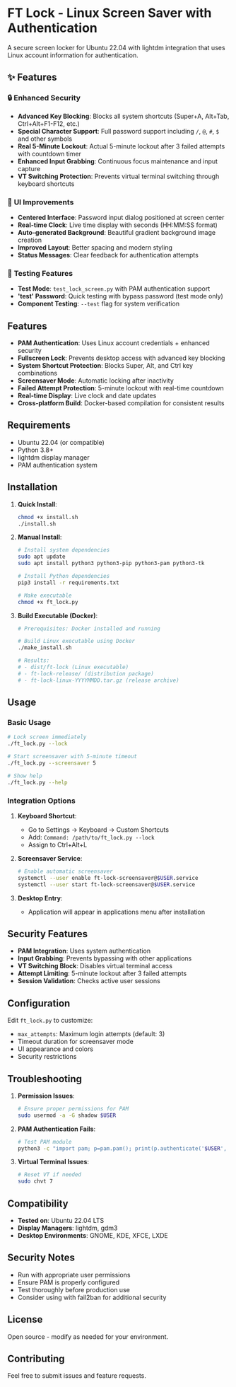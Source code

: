 # FT Lock - Linux Screen Saver with Authentication

A secure screen locker for Ubuntu 22.04 with lightdm integration that uses Linux account information for authentication.

## ✨ Features

### 🔒 **Enhanced Security**
- **Advanced Key Blocking**: Blocks all system shortcuts (Super+A, Alt+Tab, Ctrl+Alt+F1-F12, etc.)
- **Special Character Support**: Full password support including `/`, `@`, `#`, `$` and other symbols
- **Real 5-Minute Lockout**: Actual 5-minute lockout after 3 failed attempts with countdown timer
- **Enhanced Input Grabbing**: Continuous focus maintenance and input capture
- **VT Switching Protection**: Prevents virtual terminal switching through keyboard shortcuts

### 🎨 **UI Improvements**
- **Centered Interface**: Password input dialog positioned at screen center
- **Real-time Clock**: Live time display with seconds (HH:MM:SS format)
- **Auto-generated Background**: Beautiful gradient background image creation
- **Improved Layout**: Better spacing and modern styling
- **Status Messages**: Clear feedback for authentication attempts

### 🧪 **Testing Features**
- **Test Mode**: `test_lock_screen.py` with PAM authentication support
- **'test' Password**: Quick testing with bypass password (test mode only)
- **Component Testing**: `--test` flag for system verification

## Features

- **PAM Authentication**: Uses Linux account credentials + enhanced security
- **Fullscreen Lock**: Prevents desktop access with advanced key blocking
- **System Shortcut Protection**: Blocks Super, Alt, and Ctrl key combinations
- **Screensaver Mode**: Automatic locking after inactivity
- **Failed Attempt Protection**: 5-minute lockout with real-time countdown
- **Real-time Display**: Live clock and date updates
- **Cross-platform Build**: Docker-based compilation for consistent results

## Requirements

- Ubuntu 22.04 (or compatible)
- Python 3.8+
- lightdm display manager
- PAM authentication system

## Installation

1. **Quick Install**:
   ```bash
   chmod +x install.sh
   ./install.sh
   ```

2. **Manual Install**:
   ```bash
   # Install system dependencies
   sudo apt update
   sudo apt install python3 python3-pip python3-pam python3-tk
   
   # Install Python dependencies
   pip3 install -r requirements.txt
   
   # Make executable
   chmod +x ft_lock.py
   ```

3. **Build Executable (Docker)**:
   ```bash
   # Prerequisites: Docker installed and running
   
   # Build Linux executable using Docker
   ./make_install.sh
   
   # Results:
   # - dist/ft-lock (Linux executable)
   # - ft-lock-release/ (distribution package) 
   # - ft-lock-linux-YYYYMMDD.tar.gz (release archive)
   ```

## Usage

### Basic Usage
```bash
# Lock screen immediately
./ft_lock.py --lock

# Start screensaver with 5-minute timeout
./ft_lock.py --screensaver 5

# Show help
./ft_lock.py --help
```

### Integration Options

1. **Keyboard Shortcut**: 
   - Go to Settings → Keyboard → Custom Shortcuts
   - Add: `Command: /path/to/ft_lock.py --lock`
   - Assign to Ctrl+Alt+L

2. **Screensaver Service**:
   ```bash
   # Enable automatic screensaver
   systemctl --user enable ft-lock-screensaver@$USER.service
   systemctl --user start ft-lock-screensaver@$USER.service
   ```

3. **Desktop Entry**:
   - Application will appear in applications menu after installation

## Security Features

- **PAM Integration**: Uses system authentication
- **Input Grabbing**: Prevents bypassing with other applications
- **VT Switching Block**: Disables virtual terminal access
- **Attempt Limiting**: 5-minute lockout after 3 failed attempts
- **Session Validation**: Checks active user sessions

## Configuration

Edit `ft_lock.py` to customize:
- `max_attempts`: Maximum login attempts (default: 3)
- Timeout duration for screensaver mode
- UI appearance and colors
- Security restrictions

## Troubleshooting

1. **Permission Issues**:
   ```bash
   # Ensure proper permissions for PAM
   sudo usermod -a -G shadow $USER
   ```

2. **PAM Authentication Fails**:
   ```bash
   # Test PAM module
   python3 -c "import pam; p=pam.pam(); print(p.authenticate('$USER', 'password'))"
   ```

3. **Virtual Terminal Issues**:
   ```bash
   # Reset VT if needed
   sudo chvt 7
   ```

## Compatibility

- **Tested on**: Ubuntu 22.04 LTS
- **Display Managers**: lightdm, gdm3
- **Desktop Environments**: GNOME, KDE, XFCE, LXDE

## Security Notes

- Run with appropriate user permissions
- Ensure PAM is properly configured
- Test thoroughly before production use
- Consider using with fail2ban for additional security

## License

Open source - modify as needed for your environment.

## Contributing

Feel free to submit issues and feature requests.

